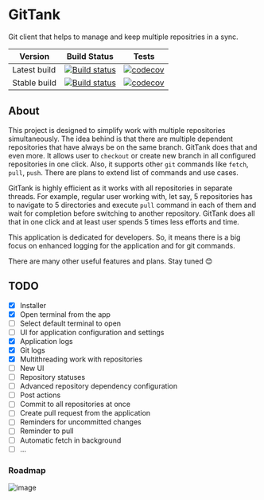 # GitTank
Git client that helps to manage and keep multiple repositries in a sync.

Version | Build Status | Tests
------------ | ------------- | -------------
Latest build | [![Build status](https://ci.appveyor.com/api/projects/status/a6t2412jpppsrern?svg=true)](https://ci.appveyor.com/project/Yuriy-Pelekh/gittank) | [![codecov](https://codecov.io/gh/Yuriy-Pelekh/GitTank/graph/badge.svg?token=3DFPOFMG80)](https://codecov.io/gh/Yuriy-Pelekh/GitTank)
Stable build | [![Build status](https://ci.appveyor.com/api/projects/status/a6t2412jpppsrern/branch/main?svg=true)](https://ci.appveyor.com/project/Yuriy-Pelekh/gittank/branch/main) | [![codecov](https://codecov.io/gh/Yuriy-Pelekh/GitTank/branch/main/graph/badge.svg?token=3DFPOFMG80)](https://codecov.io/gh/Yuriy-Pelekh/GitTank)

## About
This project is designed to simplify work with multiple repositories simultaneously. The idea behind is that there are multiple dependent repositories that have always be on the same branch. GitTank does that and even more. It allows user to `checkout` or create new branch in all configured repositories in one click. Also, it supports other `git` commands like `fetch`, `pull`, `push`. There are plans to extend list of commands and use cases.

GitTank is highly efficient as it works with all repositories in separate threads. For example, regular user working with, let say, 5 repositories has to navigate to 5 directories and execute `pull` command in each of them and wait for completion before switching to another repository. GitTank does all that in one click and at least user spends 5 times less efforts and time.

This application is dedicated for developers. So, it means there is a big focus on enhanced logging for the application and for git commands.

There are many other useful features and plans. Stay tuned 😊


## TODO
- [x] Installer
- [x] Open terminal from the app 
- [ ] Select default terminal to open
- [ ] UI for application configuration and settings
- [x] Application logs
- [x] Git logs
- [x] Multithreading work with repositories
- [ ] New UI
- [ ] Repository statuses
- [ ] Advanced repository dependency configuration
- [ ] Post actions
- [ ] Commit to all repositories at once
- [ ] Create pull request from the application
- [ ] Reminders for uncommitted changes
- [ ] Reminder to pull
- [ ] Automatic fetch in background
- [ ] ...

### Roadmap
![image](https://user-images.githubusercontent.com/4256363/169280350-bee2c76d-5e2c-4e9e-9f7c-aa7d767e3051.png)
